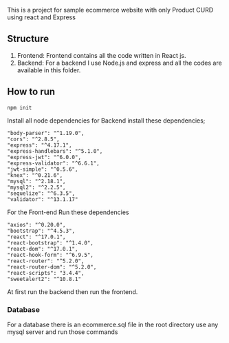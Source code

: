 This is a project for sample ecommerce website with only Product CURD using react and Express
## Structure

1) Frontend: Frontend contains all the code written in React js.
2) Backend: For a backend I use Node.js and express and all the codes are available in this folder.
## How to run

```console
npm init
```
Install all node dependencies
 for Backend install these dependencies;
 
 ```
"body-parser": "^1.19.0",
"cors": "^2.8.5",
"express": "^4.17.1",
"express-handlebars": "^5.1.0",
"express-jwt": "^6.0.0",
"express-validator": "^6.6.1",
"jwt-simple": "^0.5.6",
"knex": "^0.21.6",
"mysql": "^2.18.1",
"mysql2": "^2.2.5",
"sequelize": "^6.3.5",
"validator": "^13.1.17"
```

For the Front-end Run these dependencies
```
"axios": "^0.20.0",
"bootstrap": "^4.5.3",
"react": "^17.0.1",
"react-bootstrap": "^1.4.0",
"react-dom": "^17.0.1",
"react-hook-form": "^6.9.5",
"react-router": "^5.2.0",
"react-router-dom": "^5.2.0",
"react-scripts": "3.4.4",
"sweetalert2": "^10.8.1"
```


At first run the backend then run the frontend.

### Database
For a database there is an ecommerce.sql file in the root directory use any mysql server and run those commands

